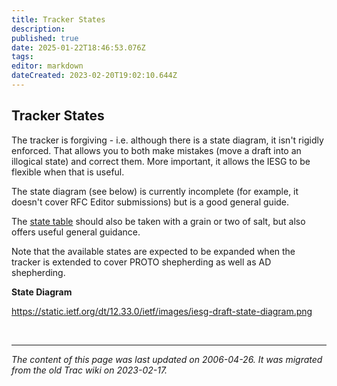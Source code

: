 ```yaml
---
title: Tracker States
description: 
published: true
date: 2025-01-22T18:46:53.076Z
tags: 
editor: markdown
dateCreated: 2023-02-20T19:02:10.644Z
---
```


## Tracker States

The tracker is forgiving - i.e. although there is a state diagram, it isn't rigidly enforced. That allows you to both make mistakes (move a draft into an illogical state) and correct them. More important, it allows the IESG to be flexible when that is useful.

The state diagram (see below) is currently incomplete (for example, it doesn't cover RFC Editor submissions) but is a good general guide.

The [state table](https://datatracker.ietf.org/doc/help/state/draft-iesg/) should also be taken with a grain or two of salt, but also offers useful general guidance.

Note that the available states are expected to be expanded when the tracker is extended to cover PROTO shepherding as well as AD shepherding.

**State Diagram**

https://static.ietf.org/dt/12.33.0/ietf/images/iesg-draft-state-diagram.png


&nbsp;
&nbsp;
&nbsp;

---

*The content of this page was last updated on 2006-04-26. It was migrated from the old Trac wiki on 2023-02-17.*